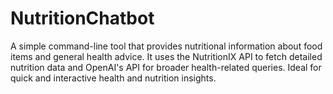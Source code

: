 # NutritionChatbot
 A simple command-line tool that provides nutritional information about food items and general health advice. It uses the NutritionIX API to fetch detailed nutrition data and OpenAI's API for broader health-related queries. Ideal for quick and interactive health and nutrition insights.
